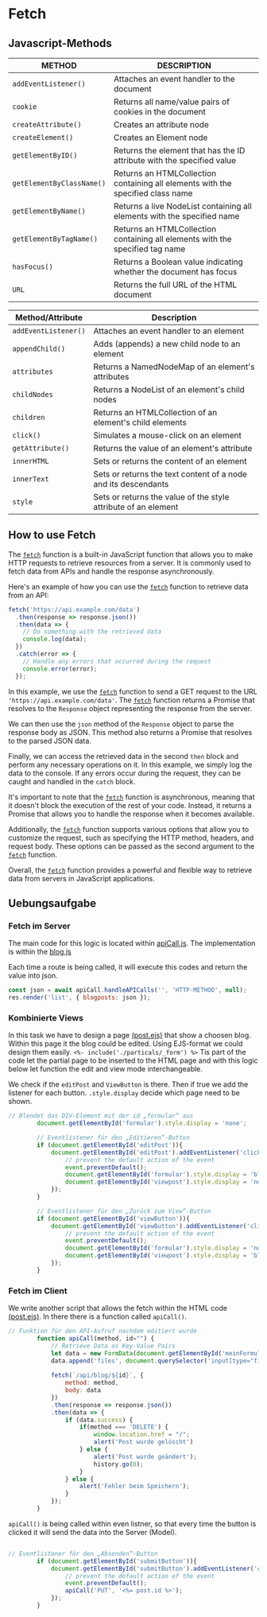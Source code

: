 # Fetch

## Javascript-Methods

| **METHOD**             | **DESCRIPTION**                                                                    |
|------------------------|------------------------------------------------------------------------------------|
| `addEventListener()`   | Attaches an event handler to the document                                          |
| `cookie`               | Returns all name/value pairs of cookies in the document                            |
| `createAttribute()`    | Creates an attribute node                                                          |
| `createElement()`      | Creates an Element node                                                            |
| `getElementByID()`     | Returns the element that has the ID attribute with the specified value             |
| `getElementByClassName()` | Returns an HTMLCollection containing all elements with the specified class name  |
| `getElementByName()`   | Returns a live NodeList containing all elements with the specified name            |
| `getElementByTagName()`| Returns an HTMLCollection containing all elements with the specified tag name      |
| `hasFocus()`           | Returns a Boolean value indicating whether the document has focus                  |
| `URL`                  | Returns the full URL of the HTML document                                          |

| **Method/Attribute**    | **Description**                                                |
|-------------------------|----------------------------------------------------------------|
| `addEventListener()`    | Attaches an event handler to an element                        |
| `appendChild()`         | Adds (appends) a new child node to an element                  |
| `attributes`            | Returns a NamedNodeMap of an element's attributes              |
| `childNodes`            | Returns a NodeList of an element's child nodes                 |
| `children`              | Returns an HTMLCollection of an element's child elements       |
| `click()`               | Simulates a mouse-click on an element                          |
| `getAttribute()`        | Returns the value of an element's attribute                    |
| `innerHTML`             | Sets or returns the content of an element                      |
| `innerText`             | Sets or returns the text content of a node and its descendants |
| `style`                 | Sets or returns the value of the style attribute of an element |

## How to use Fetch

The [`fetch`](/Fetch) function is a built-in JavaScript function that allows you to make HTTP requests to retrieve resources from a server. It is commonly used to fetch data from APIs and handle the response asynchronously.

Here's an example of how you can use the [`fetch`](/Fetch) function to retrieve data from an API:

```javascript
fetch('https://api.example.com/data')
  .then(response => response.json())
  .then(data => {
    // Do something with the retrieved data
    console.log(data);
  })
  .catch(error => {
    // Handle any errors that occurred during the request
    console.error(error);
  });
```

In this example, we use the [`fetch`](/Fetch) function to send a GET request to the URL `'https://api.example.com/data'`. The [`fetch`](/Fetch) function returns a Promise that resolves to the `Response` object representing the response from the server.

We can then use the `json` method of the `Response` object to parse the response body as JSON. This method also returns a Promise that resolves to the parsed JSON data.

Finally, we can access the retrieved data in the second `then` block and perform any necessary operations on it. In this example, we simply log the data to the console. If any errors occur during the request, they can be caught and handled in the `catch` block.

It's important to note that the [`fetch`](/Fetch) function is asynchronous, meaning that it doesn't block the execution of the rest of your code. Instead, it returns a Promise that allows you to handle the response when it becomes available.

Additionally, the [`fetch`](/Fetch) function supports various options that allow you to customize the request, such as specifying the HTTP method, headers, and request body. These options can be passed as the second argument to the [`fetch`](/Fetch) function.

Overall, the [`fetch`](/Fetch) function provides a powerful and flexible way to retrieve data from servers in JavaScript applications.

## Uebungsaufgabe

### Fetch im Server

The main code for this logic is located within [apiCall.js](/Fetch/controllers/apiCall.js). The implementation is within the [blog.js](/Fetch/routes/blog.js)

Each time a route is being called, it will execute this codes and return the value into json.

```js
const json = await apiCall.handleAPICalls('', 'HTTP-METHOD', null);
res.render('list', { blogposts: json });
```

### Kombinierte Views

In this task we have to design a page [(post.ejs)](/Fetch/views/post.ejs) that show a choosen blog. Within this page it the blog could be edited. Using EJS-format we could design them easily. `<%- include('./particals/_form') %>` Tis part of the code let the partial page to be inserted to the HTML page and with this logic below let function the edit and view mode interchangeable.

We check if the `editPost` and `ViewButton` is there. Then if true we add the listener for each button. `.style.display` decide which page need to be shown.

```js
// Blendet das DIV-Element mit der id „formular“ aus
        document.getElementById('formular').style.display = 'none';

        // Eventlistener für den „Editieren“-Button
        if (document.getElementById('editPost')){
            document.getElementById('editPost').addEventListener('click', function(event) {
                // prevent the default action of the event
                event.preventDefault();
                document.getElementById('formular').style.display = 'block';
                document.getElementById('viewpost').style.display = 'none';
            });
        }

        // Eventlistener für den „Zurück zum View“-Button
        if (document.getElementById('viewButton')){
            document.getElementById('viewButton').addEventListener('click', function(event) {
                // prevent the default action of the event
                event.preventDefault();
                document.getElementById('formular').style.display = 'none';
                document.getElementById('viewpost').style.display = 'block';
            });
        }
```

### Fetch im Client

We write another script that allows the fetch within the HTML code [(post.ejs)](/Fetch/views/post.ejs). In there there is a function called `apiCall()`.

```js
// Funktion für den API-Aufruf nachdem editiert wurde
        function apiCall(method, id="") {
            // Retrieve Data as Key-Value Pairs
            let data = new FormData(document.getElementById('meinFormular'));
            data.append('files', document.querySelector('input[type="file"]').files[0]);
           
            fetch(`/api/blog/${id}`, {
                method: method,
                body: data
            })
            .then(response => response.json())
            .then(data => {
                if (data.success) {
                    if(method === 'DELETE') {
                        window.location.href = "/";
                        alert('Post wurde gelöscht')
                    } else {
                        alert('Post wurde geändert');
                        history.go(0); 
                    }
                } else {
                    alert('Fehler beim Speichern');
                }
            });
        }


```

`apiCall()` is being called within even listner, so that every time the button is clicked it will send the data into the Server (Model).

```js

// Eventlistener für den „Absenden“-Button
        if (document.getElementById('submitButton')){
            document.getElementById('submitButton').addEventListener('click', function(event) {
                // prevent the default action of the event
                event.preventDefault();
                apiCall('PUT', '<%= post.id %>');
            });
        }

```
